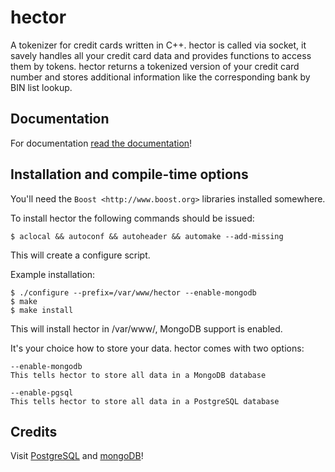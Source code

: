 hector
======

A tokenizer for credit cards written in C++.
hector is called via socket, it savely handles all your credit card data and provides functions to access them by tokens. hector returns a tokenized version of your credit card number and stores additional information like the corresponding bank by BIN list lookup.

Documentation
-------------

For documentation [read the documentation](https://github.com/mkaerger/hector/blob/master/doc/README.md)!


Installation and compile-time options
-------------------------------------

You'll need the `Boost <http://www.boost.org>` libraries installed somewhere.


To install hector the following commands should be issued:

    $ aclocal && autoconf && autoheader && automake --add-missing

This will create a configure script.


Example installation:

    $ ./configure --prefix=/var/www/hector --enable-mongodb
    $ make
    $ make install

This will install hector in /var/www/, MongoDB support is enabled.


It's your choice how to store your data. hector comes with two options:
    
    --enable-mongodb
    This tells hector to store all data in a MongoDB database	

    --enable-pgsql
    This tells hector to store all data in a PostgreSQL database	


Credits
-------

Visit [PostgreSQL](http://www.postgresql.org/) and [mongoDB](http://docs.mongodb.org/ecosystem/drivers/cpp/)!
